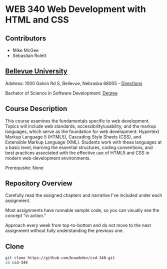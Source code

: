 # WEB 340 Web Development with HTML and CSS
## Contributors
* Mike McGee
* Sebastian Rolett
## [Bellevue University](http://bellevue.edu "Bellevue University is a private, non-profit university located in Bellevue, Nebraska, United States.")

Address: 1000 Galvin Rd S, Bellevue, Nebraska 68005 - [Directions](https://www.google.com/maps/dir/''/Bellevue+University/@41.1509562,-95.9896355,12z/data=!4m8!4m7!1m0!1m5!1m1!1s0x8793886a86ca807f:0x838e857240d175eb!2m2!1d-95.9195956!2d41.1509774 "Google maps")

Bachelor of Science in Software Development: [Degree](https://www.bellevue.edu/degrees/bachelor/software-development-bs/ "Designed by developers for developers.")

## Course Description

This course examines the fundamentals specific to web development. Topics will include web standards, accessibility/usability, and the markup languages, which serve as the foundation for web development: Hypertext Markup Language 5 (HTML5), Cascading Style Sheets (CSS), and Extensible Markup Language (XML). 
Students work with these languages at a basic level, learning the essential structures, coding conventions, and best practices associated with the effective use of HTML5 and CSS in modern web-development environments.

Prerequisite: None

## Repository Overview

Carefully read the assigned chapters and narrative I've included under each assignment.

Most assignments have runnable sample code, so you can visually see the concept "in action." 

Approach every week from top-to-bottom and do not move to the next assignment without fully understanding the previous one.


## Clone
```bash
git clone https://github.com/buwebdev/csd-340.git
cd csd-340
```
